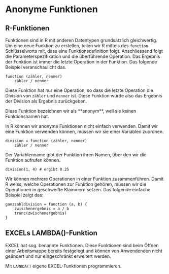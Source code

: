 # Anonyme Funktionen

## R-Funktionen

Funktionen sind in R mit anderen Datentypen grundsätzlich gleichwertig. Um eine neue Funktion zu erstellen, teilen wir R mittels des `function` Schlüsselworts mit, dass eine Funktionsdefinition folgt. Anschliessend folgt die Parameterspezifikation und die überführende Operation. Das Ergebnis der Funktion ist immer die letzte Operation in der Funktion. Das folgende Beispiel veranschaulicht das. 

```
function (zähler, nenner)
    zähler / nenner
```

Diese Funktion hat nur eine Operation, so dass die letzte Operation die Division von `zähler` und `nenner` ist. Diese Funktion würde also das Ergebnis der Division als Ergebnis zurückgeben. 

<p class="alert alert-primary" markdown="1">
Diese Funktion bezeichnen wir als **anonym**, weil sie keinen Funktionsnamen hat. 
</p> 

In R können wir anonyme Funktionen nicht einfach verwenden. Damit wir eine Funktion verwenden können, müssen wir sie einer Variablen zuordnen.

```
division = function (zähler, nenner)
    zähler / nenner
```

Der Variablenname gibt der Funktion ihren Namen, über den wir die Funktion aufrufen können. 

```
division(1, 4) # ergibt 0.25
```

Wir können mehrere Operationen in einer Funktion zusammenführen. Damit R weiss, welche Operationen zur Funktion gehören, müssen wir die Operationen in geschweifte Klammern setzen. Das folgende einfache Beispiel zeigt das: 

```
ganzzahldivision = function (a, b) {
    zwischenergebnis = a / b
    trunc(zwischenergebnis)
}
```

## EXCELs LAMBDA()-Funktion

EXCEL hat sog. benannte Funktionen. Diese Funktionen sind beim Öffnen einer Arbeitsmappe bereits festgelegt und können von Anwendenden nicht geändert und nur eingeschränkt erweitert werden.

Mit `LAMBDA()` eigene EXCEL-Funktionen programmieren. 
